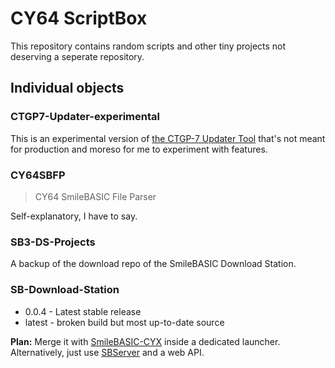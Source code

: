 # CY64 ScriptBox

This repository contains random scripts and other tiny projects not deserving a seperate repository.

## Individual objects

### CTGP7-Updater-experimental

This is an experimental version of [the CTGP-7 Updater Tool](https://github.com/CyberYoshi64/CTGP7-UpdateTool) that's not meant for production and moreso for me to experiment with features.

### CY64SBFP

> CY64 SmileBASIC File Parser

Self-explanatory, I have to say.

### SB3-DS-Projects

A backup of the download repo of the SmileBASIC Download Station.

### SB-Download-Station

- 0.0.4 - Latest stable release
- latest - broken build but most up-to-date source

**Plan:** Merge it with [SmileBASIC-CYX](https://github.com/CyberYoshi64/PTC3-Plugin) inside a dedicated launcher. Alternatively, just use [SBServer](https://github.com/Trinitro21/sbserver) and a web API.